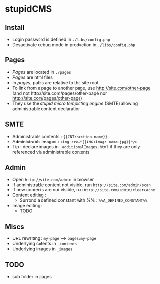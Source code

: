 stupidCMS
=========

Install
-------
- Login password is defined in `./libs/config.php`
- Desactivate debug mode in production in `./libs/config.php`

Pages
-----
- _Pages_ are located in `./pages`
- _Pages_ are html files
- In _pages_, paths are relative to the site root 
- To link from a page to another page, use http://site.com/other-page (and not http://site.com/pages/other-page nor http://site.com/pages/other-page)
- They use the _stupid micro templating engine_ (SMTE) allowing administrable content declaration

SMTE
----
- Administrable contents : `{{CNT:section-name}}`
- Administrable images : `<img src="{{IMG:image-name.jpg}}"/>`
- Tip : declare images in `_additionalImages.html` if they are only referenced via administrable contents

Admin
-----
- Open `http://site.com/admin` in browser
- If administrable content not visible, run `http://site.com/admin/scan`
- If new contents are not visible, run `http://site.com/admin/clearCache`
- Content editing : 
	- Surrond a defined constant with %% : `%%A_DEFINED_CONSTANT%%`
- Image editing : 
	- TODO

Miscs
-----
- URL rewriting : `my-page` --> `pages/my-page`
- Underlying cotents in `_contents`
- Underlying images in `_images`

TODO
----
- sub folder in pages